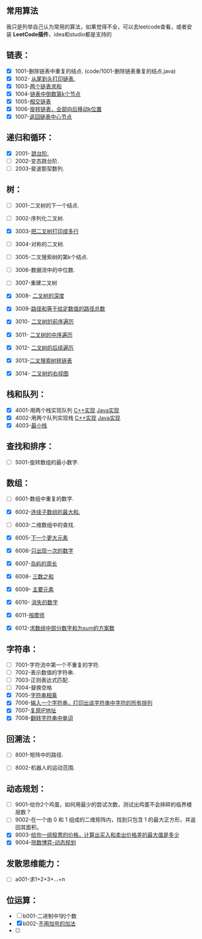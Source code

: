 ## 常用算法

我只是列举自己认为常用的算法，如果觉得不全，可以去leetcode查看，或者安装 **LeetCode插件**，idea和studio都是支持的

## 链表：

- [x] 1001-删除链表中重复的结点. (code/1001-删除链表重复的结点.java)
- [x] 1002- [从尾到头打印链表.](code/1002-从尾到头打印链表.java)
- [x] 1003-[两个链表求和](code/1003-两数求和.java)
- [x] 1004-[链表中倒数第k个节点](code/1004-链表中倒数第k个节点.java)
- [x] 1005-[相交链表](code/相交链表.md)
- [x] 1006-[旋转链表，全部向后移动k位置](code/1006-旋转链表.java)
- [x] 1007-[返回链表中心节点](code/1007-链表的中心节点.java)

## 递归和循环：

- [x] 2001- [跳台阶.](code/2001-跳台阶.java)
- [ ] 2002-变态跳台阶. 
- [ ] 2003-斐波那契数列. 

## 树：

- [ ] 3001-二叉树的下一个结点.
- [ ] 3002-序列化二叉树.
- [x] 3003-[把二叉树打印成多行](code/3003-二叉树层次遍历.cpp)
- [ ] 3004-对称的二叉树. 
- [ ] 3005-二叉搜索树的第k个结点.
- [ ] 3006-数据流中的中位数. 
- [ ] 3007-重建二叉树
- [x] 3008- [二叉树的深度](code/3008-二叉树深度.java)
- [x] 3009-[路径和等于给定数值的路径总数](code/路径和等于给定数值的路径总数.md)
- [x] 3010- [二叉树的前序遍历](code/3010-二叉树的前序遍历.java)
- [x] 3011- [二叉树的中序遍历](code/3011-二叉树的中序遍历.java)
- [x] 3012- [二叉树的后续遍历](code/3012-二叉树的后序遍历.java)
- [x] 3013-[二叉搜索树转链表](code/二叉搜索树转链表.md)
- [x] 3014- [二叉树的右视图](code/3014-二叉树的右视图.java)


## 栈和队列：

- [x] 4001-用两个栈实现队列  [C++实现](code/4001-两个栈实现队列.cpp)  [Java实现](code/4001-两个栈实现队列.java)
- [x] 4002-用两个队列实现栈  [C++实现](code/4002-两个队列实现栈.cpp)  [Java实现](code/4002-两个队列实现栈.java)
- [x] 4003-[最小栈](code/最小栈.md)

## 查找和排序：

- [ ] 5001-旋转数组的最小数字.

## 数组：

- [ ] 6001-数组中重复的数字.
- [x] 6002-[连续子数组的最大和.](code/6002-最大子序和.java)
- [ ] 6003-二维数组中的查找.
- [x] 6005-[下一个更大元素](code/下一个更大元素.md)
- [x] 6006-[只出现一次的数字](code/只出现一次的数字.md)
- [x] 6007-[岛屿的周长](code/6007-岛屿的周长.md)
- [x] 6008- [三数之和](code/6007-三数之和.java)
- [x] 6009- [主要元素](code/主要元素.md)
- [x] 6010- [消失的数字](code/消失的数字.md)
- [x] 6011-[按摩师](code/按摩师.md)
- [x] 6012-[求数组中部分数字和为sum的方案数](code/求数组中部分数字和为sum的方案数.md)


## 字符串：

- [ ] 7001-字符流中第一个不重复的字符. 
- [ ] 7002-表示数值的字符串. 
- [ ] 7003-正则表达式匹配. 
- [ ] 7004-替换空格
- [x] 7005-[字符串相乘](code/7005-字符串相乘.md)
- [x] 7006-[输入一个字符串，打印出该字符串中字符的所有排列](code/7006-字符的所有排列.java)
- [x] 7007-[复原IP地址](code/7007-复原IP地址.java)
- [x] 7008-[翻转字符串中单词](code/7008-翻转字符串中单词.java)

## 回溯法：

- [ ] 8001-矩阵中的路径.
- [ ] 8002-机器人的运动范围.



## 动态规划：

- [ ] 9001-给你2个鸡蛋，如何用最少的尝试次数，测试出鸡蛋不会摔碎的临界楼层数？
- [ ] 9002-在一个由 0 和 1 组成的二维矩阵内，找到只包含 1 的最大正方形，并返回其面积。
- [x] 9003-[给你一组股票的价格，计算出买入和卖出价格差的最大值是多少](code/9003-买卖股票最佳时机.java)
- [x] 9004-[除数博弈-动态规划](code/9004-除数博弈-动态规划.java)

## 发散思维能力：

- [ ] a001-求1+2+3+...+n

## 位运算：

- [ ] b001-二进制中1的个数
- [x] b002-[不用加号的加法](code/不用加号的加法.md)
- [ ]